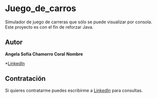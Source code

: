 # Juego_de_carros

Simulador de juego de carreras que sólo se puede visualizar por consola. Este proyecto es con el fin de reforzar Java.

## Autor
**Angela Sofia Chamorro Coral**
**Nombre**

*[LinkedIn](https://www.linkedin.com/in/angela-sofia-chamorro-coral-693968251/)

## Contratación
Si quieres contratarme puedes escribirme a [LinkedIn](https://www.linkedin.com/in/angela-sofia-chamorro-coral-693968251/) para consultas.
